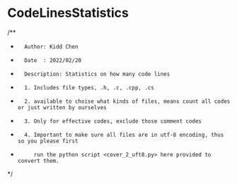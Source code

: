 # CodeLinesStatistics
/**
 *       Author: Kidd Chen
 *       Date  : 2022/02/20
 *       Description: Statistics on how many code lines
 *       1. Includes file types, .h, .c, .cpp, .cs
 *       2. available to choise what kinds of files, means count all codes or just written by ourselves
 *       3. Only for effective codes, exclude those comment codes
 *       4. Important to make sure all files are in utf-8 encoding, thus so you please first
 *          run the python script <cover_2_uft8.py> here provided to convert them.
 */
